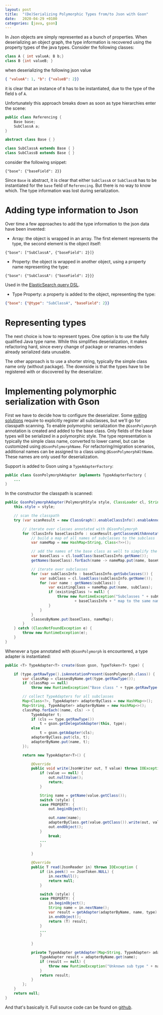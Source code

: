 ```yaml
---
layout: post
title:  "(De)Serializing Polymorphic Types from/to Json with Gson"
date:   2020-04-29 +0100
categories: [java, gson]
---
```

In Json objects are simply represented as a bunch of properties. When deserializing an object graph, the type information is recovered using the property types of the java types. Consider the following classes:

``` java
class A { int valueA; B b;}
class B {int valueB; }
```

when deserializing the following json value

``` json
{ "valueA": 1, "b": {"valueB": 2}}
```

it is clear that an instance of `B` has to be instantiated, due to the type of the field `b` of `A`.

Unfortunately this approach breaks down as soon as type hierarchies enter the scene:

``` java
public class Referencing {
    Base base;
    SubClassA a;
}

abstract class Base { }

class SubClassA extends Base { }
class SubClassB extends Base { }
```

consider the following snippet:

```
{"base": {"baseField": 2}}
```

Since `Base` is abstract, it is clear that either `SubClassA` or `SubClassB` has to be instantiated for the `base` field of `Referencing`. But there is no way to know which. The type information was lost during serialization.

# Adding type information to Json
Over time a few approaches to add the type information to the json data have been invented:
* Array: the object is wrapped in an array. The first element represents the type, the second element is the object itself:
```
{"base": ["SubClassA", {"baseField": 2}]}
```
* Property: the object is wrapped in another object, using a property name representing the type:
```
{"base": {"SubClassA": {"baseField": 2}}}
```
Used in the [ElasticSearch query DSL](https://www.elastic.co/guide/en/elasticsearch/reference/current/query-dsl.html).
* Type Property: a property is added to the object, representing the type:
``` json
{"base": {"@type": "SubClassA", "baseField": 2}}
```

# Representing types
The next choice is how to represent types. One option is to use the fully qualified Java type name. While this simplifies deserialization, it makes refactoring hard, since every change of package or renames renders already serialized data unusable.

The other approach is to use a shorter string, typically the simple class name only (without package). The downside is that the types have to be registered with or discovered by the deserializer.

# Implementing polymorphic serialization with Gson
First we have to decide how to configure the deserializer. Some [exiting solutions](https://stackoverflow.com/questions/19588020/gson-serialize-a-list-of-polymorphic-objects) require to explicitly register all subclasses, but we'll go for classpath scanning. To enable polymorphic serialization the `@GsonPolymorph` annotation is created and added to the base class. Only fields of the base types will be serialized in a polymorphic style. The type representation is typically the simple class name, converted to lower camel, but can be customized using `@GsonPolymorphName`. For refactoring/migration scenarios, additional names can be assigned to a class using `@GsonPolymorphAltName`. These names are only used for deserialization.

Support is added to Gson using a `TypeAdapterFactory`:
``` java
public class GsonPolymorphAdapter implements TypeAdapterFactory {
    ...
}
```

In the constructor the classpath is scanned:

``` java
public GsonPolymorphAdapter(PolymorphStyle style, ClassLoader cl, String pkg) {
    this.style = style;

    // scan the classpath
    try (var scanResult = new ClassGraph().enableClassInfo().enableAnnotationInfo().whitelistPackages(pkg).scan()) {

        // iterate over classes annotated with @GsonPolymorph
        for (ClassInfo baseClassInfo : scanResult.getClassesWithAnnotation(GsonPolymorph.class.getName())) {
            // build a map of all names of subclasses to the subclass
            var nameMap = new HashMap<String, Class<?>>();

            // add the names of the base class as well to simplify the deserializer
            var baseClass = cl.loadClass(baseClassInfo.getName());
            getNames(baseClass).forEach(name -> nameMap.put(name, baseClass));

            // iterate over subclasses
            for (var subClassInfo : baseClassInfo.getSubclasses()) {
                var subClass = cl.loadClass(subClassInfo.getName());
                for (var name : getNames(subClass)) {
                    var existingClass = nameMap.put(name, subClass);
                    if (existingClass != null) {
                        throw new RuntimeException("Subclasses " + subClass + " and " + existingClass + " of "
                                + baseClassInfo + " map to the same name " + name);
                    }
                }
            }
            classesByName.put(baseClass, nameMap);
        }
    } catch (ClassNotFoundException e) {
        throw new RuntimeException(e);
    }
}
```

Whenever a type annotated with `@GsonPolymorph` is encountered, a type adapter is instantiated:
``` java
public <T> TypeAdapter<T> create(Gson gson, TypeToken<T> type) {

    if (type.getRawType().isAnnotationPresent(GsonPolymorph.class)) {
        var classMap = classesByName.get(type.getRawType());
        if (classMap == null)
            throw new RuntimeException("Base class " + type.getRawType() + " was not scanned");

        // collect TypeAdapters for all subclasses
        Map<Class<?>, TypeAdapter> adapterByClass = new HashMap<>();
        Map<String, TypeAdapter> adapterByName = new HashMap<>();
        classMap.forEach((name, cls) -> {
            TypeAdapter t;
            if (cls == type.getRawType())
                t = gson.getDelegateAdapter(this, type);
            else
                t = gson.getAdapter(cls);
            adapterByClass.put(cls, t);
            adapterByName.put(name, t);
        });

        return new TypeAdapter<T>() {

            @Override
            public void write(JsonWriter out, T value) throws IOException {
                if (value == null) {
                    out.nullValue();
                    return;
                }

                String name = getName(value.getClass());
                switch (style) {
                case PROPERTY: {
                    out.beginObject();

                    out.name(name);
                    adapterByClass.get(value.getClass()).write(out, value);
                    out.endObject();
                }
                    break;
                ...
                }

            }

            @Override
            public T read(JsonReader in) throws IOException {
                if (in.peek() == JsonToken.NULL) {
                    in.nextNull();
                    return null;
                }

                switch (style) {
                case PROPERTY: {
                    in.beginObject();
                    String name = in.nextName();
                    var result = getAdapter(adapterByName, name, type).read(in);
                    in.endObject();
                    return (T) result;
                }
                ...
                }

            }

            private TypeAdapter getAdapter(Map<String, TypeAdapter> adapterByName, String name, TypeToken<T> type) {
                TypeAdapter result = adapterByName.get(name);
                if (result == null) {
                    throw new RuntimeException("Unknown sub type " + name + " of type " + type);
                }
                return result;
            }
        };
    }
    return null;
}
```

And that's basically it. Full source code can be found on [github](https://github.com/ruediste/blog-samples/tree/master/src/main/java/com/github/ruediste/blogSamples/gsonPolymorphism).
